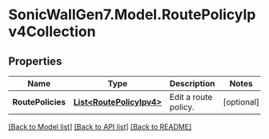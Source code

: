 # SonicWallGen7.Model.RoutePolicyIpv4Collection

## Properties

Name | Type | Description | Notes
------------ | ------------- | ------------- | -------------
**RoutePolicies** | [**List&lt;RoutePolicyIpv4&gt;**](RoutePolicyIpv4.md) | Edit a route policy. | [optional] 

[[Back to Model list]](../README.md#documentation-for-models) [[Back to API list]](../README.md#documentation-for-api-endpoints) [[Back to README]](../README.md)

